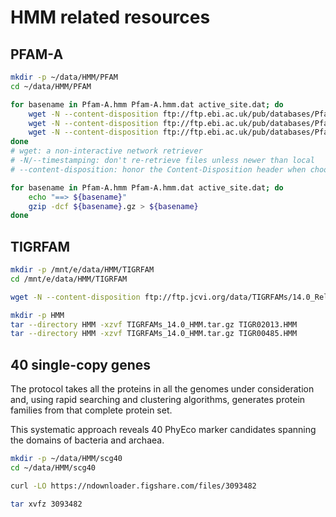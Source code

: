# HMM related resources

## PFAM-A

```bash
mkdir -p ~/data/HMM/PFAM
cd ~/data/HMM/PFAM

for basename in Pfam-A.hmm Pfam-A.hmm.dat active_site.dat; do
    wget -N --content-disposition ftp://ftp.ebi.ac.uk/pub/databases/Pfam/releases/Pfam32.0/${basename}.gz
    wget -N --content-disposition ftp://ftp.ebi.ac.uk/pub/databases/Pfam/releases/Pfam32.0/${basename}.gz
    wget -N --content-disposition ftp://ftp.ebi.ac.uk/pub/databases/Pfam/releases/Pfam32.0/${basename}.gz
done
# wget: a non-interactive network retriever
# -N/--timestamping: don't re-retrieve files unless newer than local
# --content-disposition: honor the Content-Disposition header when choosing local file names (EXPERIMENTAL)

for basename in Pfam-A.hmm Pfam-A.hmm.dat active_site.dat; do
    echo "==> ${basename}"
    gzip -dcf ${basename}.gz > ${basename}
done
```

## TIGRFAM

```bash
mkdir -p /mnt/e/data/HMM/TIGRFAM
cd /mnt/e/data/HMM/TIGRFAM

wget -N --content-disposition ftp://ftp.jcvi.org/data/TIGRFAMs/14.0_Release/TIGRFAMs_14.0_HMM.tar.gz

mkdir -p HMM
tar --directory HMM -xzvf TIGRFAMs_14.0_HMM.tar.gz TIGR02013.HMM
tar --directory HMM -xzvf TIGRFAMs_14.0_HMM.tar.gz TIGR00485.HMM
```

## 40 single-copy genes

The protocol takes all the proteins in all the genomes under consideration and, using rapid searching and clustering algorithms, generates protein families from that complete protein set.

This systematic approach reveals 40 PhyEco marker candidates spanning the domains of bacteria and archaea.

```bash
mkdir -p ~/data/HMM/scg40
cd ~/data/HMM/scg40

curl -LO https://ndownloader.figshare.com/files/3093482

tar xvfz 3093482
```